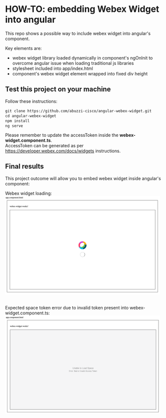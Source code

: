 # HOW-TO: embedding Webex Widget into angular

This repo shows a possible way to include webex widget into angular's component.

Key elements are:
- webex widget library loaded dynamically in component's ngOnInit to overcome angular issue when loading traditional js libraries
- stylesheet included into app/index.html
- component's webex widget element wrapped into fixed div height


## Test this project on your machine

Follow these instructions:

```
git clone https://github.com/abuzzi-cisco/angular-webex-widget.git
cd angular-webex-widget
npm install
ng serve
```

Please remember to update the accessToken inside the **webex-widget.component.ts**.<br>
AccessToken can be generated as per  https://developer.webex.com/docs/widgets instructions.


## Final results

This project outcome will allow you to embed webex widget inside angular's component:

Webex widget loading:<br>
<img src="https://github.com/abuzzi-cisco/angular-webex-widget/blob/main/angular-webex-widget-1of2.png" width="500"><br><br>

Expected space token error due to invalid token present into webex-widget.component.ts:<br>
<img src="https://github.com/abuzzi-cisco/angular-webex-widget/blob/main/angular-webex-widget-2of2.png" width="500"><br>
